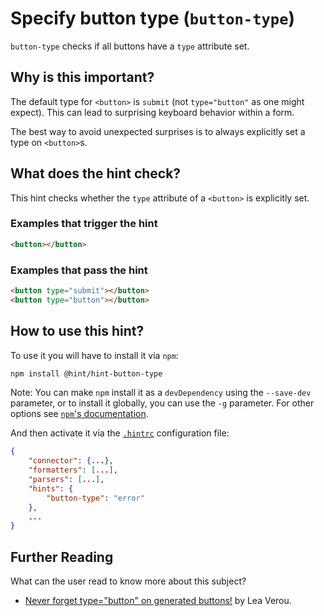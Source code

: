 # Specify button type (`button-type`)

`button-type` checks if all buttons have a `type` attribute set.

## Why is this important?

The default type for `<button>` is `submit` (not `type="button"` as one might expect).
This can lead to surprising keyboard behavior within a form.

The best way to avoid unexpected surprises is to always explicitly
set a type on `<button>`s.

## What does the hint check?

This hint checks whether the `type` attribute of a `<button>` is explicitly set.

### Examples that **trigger** the hint

```html
<button></button>
```

### Examples that **pass** the hint

```html
<button type="submit"></button>
<button type="button"></button>
```

## How to use this hint?

To use it you will have to install it via `npm`:

```bash
npm install @hint/hint-button-type
```

Note: You can make `npm` install it as a `devDependency` using the `--save-dev`
parameter, or to install it globally, you can use the `-g` parameter. For
other options see
[`npm`'s documentation](https://docs.npmjs.com/cli/install).

And then activate it via the [`.hintrc`][hintrc]
configuration file:

```json
{
    "connector": {...},
    "formatters": [...],
    "parsers": [...],
    "hints": {
        "button-type": "error"
    },
    ...
}
```

## Further Reading

What can the user read to know more about this subject?

* [Never forget type="button" on generated buttons!][generated-buttons] by Lea Verou.

<!-- Link labels: -->

[hintrc]: https://webhint.io/docs/user-guide/configuring-webhint/summary/
[generated-buttons]: https://lea.verou.me/2018/05/never-forget-typebutton-on-generated-buttons/
